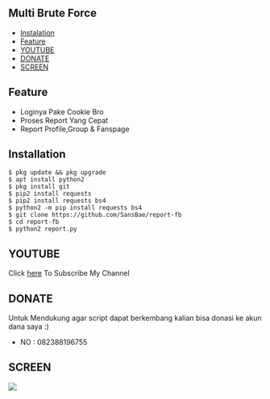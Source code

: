 ## Multi Brute Force
* [Instalation](#installation)
* [Feature](#feature)
* [YOUTUBE](#youtube)
* [DONATE](#donate)
* [SCREEN](#screen)

## Feature
* Loginya Pake Cookie Bro
* Proses Report Yang Cepat
* Report Profile,Group & Fanspage

## Installation
```
$ pkg update && pkg upgrade
$ apt install python2
$ pkg install git
$ pip2 install requests
$ pip2 install requests bs4
$ python2 -m pip install requests bs4
$ git clone https://github.com/SansBae/report-fb
$ cd report-fb
$ python2 report.py
```

## YOUTUBE
Click [here](https://www.youtube.com/c/SANSBAE) To Subscribe My Channel


## DONATE
Untuk Mendukung agar script dapat berkembang kalian bisa donasi ke akun dana saya :)
<ul><li>NO : 082388196755</ul></li>

## SCREEN
<img src="https://github.com/SansBae/report-fb/blob/master/Screenshot_2020-06-14-07-50-02-81.png" />
